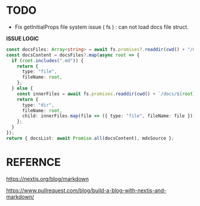 # TODO

- Fix getInitialProps file system issue ( fs ) : can not load docs file struct.

**ISSUE LOGIC**

```ts
const docsFiles: Array<string> = await fs.promises?.readdir(cwd() + "/docs");
const docsContent = docsFiles?.map(async root => {
  if (root.includes(".md")) {
    return {
      type: "file",
      fileName: root,
    };
  } else {
    const innerFiles = await fs.promises.readdir(cwd() + `/docs/${root}`);
    return {
      type: "dir",
      fileName: root,
      child: innerFiles.map(file => ({ type: "file", fileName: file })),
    };
  }
});
return { docsList: await Promise.all(docsContent), mdxSource };
```

# REFERNCE

https://nextjs.org/blog/markdown

https://www.pullrequest.com/blog/build-a-blog-with-nextjs-and-markdown/
